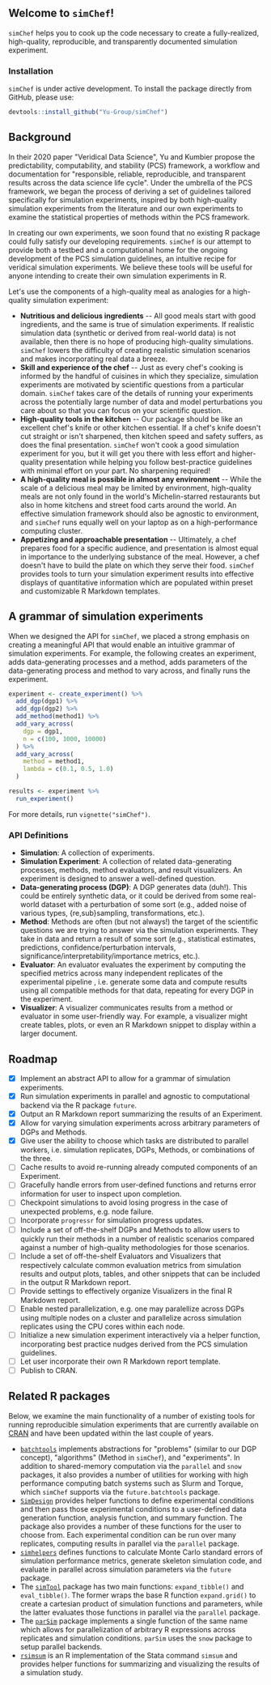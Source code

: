 ## Welcome to `simChef`!

`simChef` helps you to cook up the code necessary to create a fully-realized,
high-quality, reproducible, and transparently documented simulation experiment.

### Installation

`simChef` is under active development. To install the package directly from
GitHub, please use:

```r
devtools::install_github("Yu-Group/simChef")
```

## Background

In their 2020 paper "Veridical Data Science", Yu and Kumbier propose the
predictability, computability, and stability (PCS) framework, a workflow and
documentation for "responsible, reliable, reproducible, and transparent results
across the data science life cycle". Under the umbrella of the PCS framework, we
began the process of deriving a set of guidelines tailored specifically for
simulation experiments, inspired by both high-quality simulation experiments
from the literature and our own experiments to examine the statistical
properties of methods within the PCS framework.

In creating our own experiments, we soon found that no existing R package could
fully satisfy our developing requirements. `simChef` is our attempt to provide
both a testbed and a computational home for the ongoing development of the PCS
simulation guidelines, an intuitive recipe for veridical simulation experiments.
We believe these tools will be useful for anyone intending to create their own
simulation experiments in R.

Let's use the components of a high-quality meal as analogies for a high-quality
simulation experiment:

- **Nutritious and delicious ingredients** -- All good meals start with good
  ingredients, and the same is true of simulation experiments. If realistic
  simulation data (synthetic or derived from real-world data) is not available,
  then there is no hope of producing high-quality simulations. `simChef` lowers
  the difficulty of creating realistic simulation scenarios and makes
  incorporating real data a breeze.
- **Skill and experience of the chef** -- Just as every chef's cooking is
  informed by the handful of cuisines in which they specialize, simulation
  experiments are motivated by scientific questions from a particular domain.
  `simChef` takes care of the details of running your experiments across the
  potentially large number of data and model perturbations you care about so
  that you can focus on your scientific question.
- **High-quality tools in the kitchen** -- Our package should be like an
  excellent chef's knife or other kitchen essential. If a chef's knife doesn't
  cut straight or isn't sharpened, then kitchen speed and safety suffers, as
  does the final presentation. `simChef` won't cook a good simulation experiment
  for you, but it will get you there with less effort and higher-quality
  presentation while helping you follow best-practice guidelines with minimal
  effort on your part. No sharpening required!
- **A high-quality meal is possible in almost any environment** -- While the
  scale of a delicious meal may be limited by environment, high-quality meals
  are not only found in the world's Michelin-starred restaurants but also in
  home kitchens and street food carts around the world. An effective simulation
  framework should also be agnostic to environment, and `simChef` runs equally
  well on your laptop as on a high-performance computing cluster.
- **Appetizing and approachable presentation** -- Ultimately, a chef prepares
  food for a specific audience, and presentation is almost equal in importance to
  the underlying substance of the meal. However, a chef doesn't have to build
  the plate on which they serve their food. `simChef` provides tools to turn
  your simulation experiment results into effective displays of quantitative
  information which are populated within preset and customizable R Markdown
  templates.

## A grammar of simulation experiments

When we designed the API for `simChef`, we placed a strong emphasis on creating
a meaningful API that would enable an intuitive grammar of simulation
experiments. For example, the following creates an experiment, adds
data-generating processes and a method, adds parameters of the data-generating
process and method to vary across, and finally runs the experiment.

```r
experiment <- create_experiment() %>%
  add_dgp(dgp1) %>%
  add_dgp(dgp2) %>%
  add_method(method1) %>%
  add_vary_across(
    dgp = dgp1,
    n = c(100, 1000, 10000)
  ) %>%
  add_vary_across(
    method = method1,
    lambda = c(0.1, 0.5, 1.0)
  )

results <- experiment %>%
  run_experiment()
```

For more details, run `vignette("simChef")`.

### API Definitions

- **Simulation**: A collection of experiments.
- **Simulation Experiment**: A collection of related data-generating processes,
  methods, method evaluators, and result visualizers. An experiment is designed
  to answer a well-defined question.
- **Data-generating process (DGP)**: A DGP generates data (duh!). This could be
  entirely synthetic data, or it could be derived from some real-world dataset
  with a perturbation of some sort (e.g., added noise of various types,
  {re,sub}sampling, transformations, etc.).
- **Method**: Methods are often (but not always!) the target of the scientific
  questions we are trying to answer via the simulation experiments. They take in
  data and return a result of some sort (e.g., statistical estimates,
  predictions, confidence/perturbation intervals,
  significance/interpretability/importance metrics, etc.).
- **Evaluator**: An evaluator evaluates the experiment by computing the
  specified metrics across many independent replicates of the experimental
  pipeline , i.e. generate some data and compute results using all compatible
  methods for that data, repeating for every DGP in the experiment.
- **Visualizer**: A visualizer communicates results from a method or evaluator
  in some user-friendly way. For example, a visualizer might create tables,
  plots, or even an R Markdown snippet to display within a larger document.

## Roadmap

- [x] Implement an abstract API to allow for a grammar of simulation
      experiments.
- [x] Run simulation experiments in parallel and agnostic to computational
      backend via the R package `future`.
- [x] Output an R Markdown report summarizing the results of an Experiment.
- [x] Allow for varying simulation experiments across arbitrary parameters of
      DGPs and Methods.
- [x] Give user the ability to choose which tasks are distributed to parallel
      workers, i.e. simulation replicates, DGPs, Methods, or combinations of the
      three.
- [ ] Cache results to avoid re-running already computed components of an
      Experiment.
- [ ] Gracefully handle errors from user-defined functions and returns error
      information for user to inspect upon completion.
- [ ] Checkpoint simulations to avoid losing progress in the case of unexpected
      problems, e.g. node failure.
- [ ] Incorporate `progressr` for simulation progress updates.
- [ ] Include a set of off-the-shelf DGPs and Methods to allow users to quickly
      run their methods in a number of realistic scenarios compared against a
      number of high-quality methodologies for those scenarios.
- [ ] Include a set of off-the-shelf Evaluators and Visualizers that
      respectively calculate common evaluation metrics from simulation results
      and output plots, tables, and other snippets that can be included in the
      output R Markdown report.
- [ ] Provide settings to effectively organize Visualizers in the final R
      Markdown report.
- [ ] Enable nested parallelization, e.g. one may paralellize across DGPs using
      multiple nodes on a cluster and parallelize across simulation replicates
      using the CPU cores within each node.
- [ ] Initialize a new simulation experiment interactively via a helper
      function, incorporating best practice nudges derived from the PCS
      simulation guidelines.
- [ ] Let user incorporate their own R Markdown report template.
- [ ] Publish to CRAN.

## Related R packages

Below, we examine the main functionality of a number of existing tools for
running reproducible simulation experiments that are currently available on
[CRAN](https://cran.r-project.org/) and have been updated within the last couple
of years.

- [`batchtools`](https://mllg.github.io/batchtools/index.html) implements
  abstractions for "problems" (similar to our DGP concept), "algorithms" (Method
  in `simChef`), and "experiments". In addition to shared-memory computation via
  the `parallel` and `snow` packages, it also provides a number of utilities for
  working with high performance computing batch systems such as Slurm and
  Torque, which `simChef` supports via the `future.batchtools` package.
- [`SimDesign`](https://cran.r-project.org/web/packages/SimDesign/index.html)
  provides helper functions to define experimental conditions and then pass
  those experimental conditions to a user-defined data generation function,
  analysis function, and summary function. The package also provides a number of
  these functions for the user to choose from. Each experimental condition can
  be run over many replicates, computing results in parallel via the `parallel`
  package.
- [`simhelpers`](https://meghapsimatrix.github.io/simhelpers/index.html) defines
  functions to calculate Monte Carlo standard errors of simulation performance
  metrics, generate skeleton simulation code, and evaluate in parallel across
  simulation parameters via the `future` package.
- The [`simTool`](http://marselscheer.github.io/simTool/index.html) package has
  two main functions: `expand_tibble()` and `eval_tibble()`. The former wraps
  the base R function `expand.grid()` to create a cartesian product of
  simulation functions and parameters, while the latter evaluates those
  functions in parallel via the `parallel` package.
- The [`parSim`](https://github.com/SachaEpskamp/parSim) package implements a
  single function of the same name which allows for parallelization of arbitrary
  R expressions across replicates and simulation conditions. `parSim` uses the
  `snow` package to setup parallel backends.
- [`rsimsum`](https://ellessenne.github.io/rsimsum/index.html) is an R
  implementation of the Stata command `simsum` and provides helper functions for
  summarizing and visualizing the results of a simulation study.
